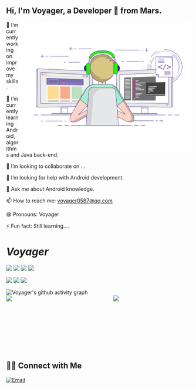 ## Hi, I'm Voyager, a Developer 🚀 from Mars.
<img align="right" alt="GIF" src="https://raw.githubusercontent.com/Wenlong-Guo/open-assets/main/img/blog/gif3.gif" width="470"/>


🔭 I’m currently working on improve my skills.

🌱 I’m currently learning Android, algorithms and Java back-end.

👯 I’m looking to collaborate on ...

🤔 I’m looking for help with Android development.

💬 Ask me about Android knowledge.

📫 How to reach me: voyager0587@qq.com

😄 Pronouns: Voyager

⚡ Fun fact: Still learning....

# ***Voyager***




![](https://img.shields.io/badge/Android-Developer-brightgreen) ![](https://img.shields.io/badge/Kotlin-Lover-blueviolet) ![](https://img.shields.io/badge/Java-Enthusiast-yellow) ![](https://img.shields.io/badge/Exp-1+yrs-red)
<p>

  
  <!-- Your languages and tools. Be careful with the alignment. 
  You can use this sites to get logos: https://www.vectorlogo.zone or https://simpleicons.org/
  -->
  <code><img width="10%" src="https://www.vectorlogo.zone/logos/java/java-ar21.svg"></code>
  <code><img width="10%" src="https://www.vectorlogo.zone/logos/kotlinlang/kotlinlang-ar21.svg"></code>
  <code><img width="10%" src="https://www.vectorlogo.zone/logos/android/android-ar21.svg"></code>
  <br />

</p>

<!--
<div align="center">
    <img  src="https://github-readme-streak-stats.herokuapp.com/?user=Voyager0587&theme=cobalt&hide_border=true" />
</div>

-->
<img src="https://github-readme-activity-graph.vercel.app/graph?username=Voyager0587&theme=react-dark" alt="Voyager's github activity graph"  />
<div align="center">
  
<img width="45%" src="https://github-readme-stats.vercel.app/api/top-langs/?username=Voyager0587&layout=compact&langs_count=8&theme=cobalt" align="left" />
<img width="42%" src="https://github-readme-stats.vercel.app/api?username=Voyager0587&show_icons=true&theme=cobalt" align="right" />
</div><br/><br/><br/><br/>
 <br/>
  <br/>


  <br/>  <br/>  
<p>
 
<h2>🤝🏻 Connect with Me</h2> 





<p align="left">
<a href="mailto:voyager0587@qq.com"><img alt="Email" src="https://img.shields.io/badge/Email-voyager0587@qq.com-blue?style=flat-square&logo=gmail"></a>
</p>














